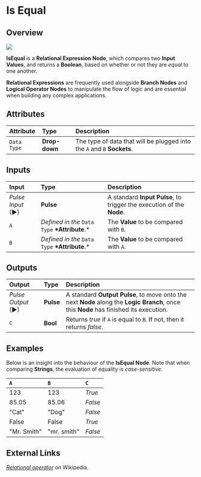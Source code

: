 # Is Equal

## Overview

![](../../.gitbook/assets/node-isequal.png)

**IsEqual** is a **Relational Expression Node**, which compares two **Input Values**, and returns a **Boolean**, based on whether or not they are _equal_ to one another.

**Relational Expressions** are frequently used alongside **Branch Nodes** and **Logical Operator Nodes** to manipulate the flow of logic and are essential when building any complex applications.

## Attributes

| Attribute | Type | Description |
| :--- | :--- | :--- |
| `Data Type` | **Drop-down** | The type of data that will be plugged into the `A` and `B` **Sockets**. |

## Inputs

| Input | Type | Description |
| :--- | :--- | :--- |
| _Pulse Input_ \(►\) | **Pulse** | A standard **Input Pulse**, to trigger the execution of the **Node**. |
| `A` | _Defined in the_ `Data Type` **\*Attribute**.\* | The **Value** to be compared with `B`. |
| `B` | _Defined in the_ `Data Type` **\*Attribute**.\* | The **Value** to be compared with `A`. |

## Outputs

| Output | Type | Description |
| :--- | :--- | :--- |
| _Pulse Output_ \(►\) | **Pulse** | A standard **Output Pulse**, to move onto the next **Node** along the **Logic Branch**, once this **Node** has finished its execution. |
| `C` | **Bool** | Returns _true_ if `A` is equal to `B`. If not, then it returns _false_. |

## Examples

Below is an insight into the behaviour of the **IsEqual Node**. Note that when comparing **Strings**, the evaluation of equality is _case-sensitive_.

| `A` | `B` | `C` |
| :--- | :--- | :--- |
| 123 | 123 | _True_ |
| 85.05 | 85.06 | _False_ |
| "Cat" | "Dog" | _False_ |
| False | False | _True_ |
| "Mr. Smith" | "mr. smith" | _False_ |

## External Links

[_Relational operator_](https://en.wikipedia.org/wiki/Relational_operator) on Wikipedia.

